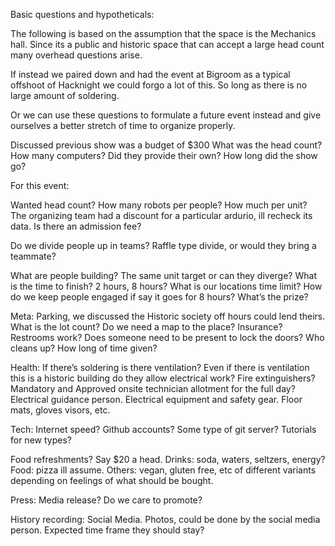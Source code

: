 Basic questions and hypotheticals:

The following is based on the assumption that the space is the Mechanics hall.
Since its a public and historic space that can accept a large head count many overhead questions arise.

If instead we paired down and had the event at Bigroom as a typical offshoot of Hacknight we could forgo a lot of this.
So long as there is no large amount of soldering.

Or we can use these questions to formulate a future event instead and give ourselves a better stretch of time to organize properly.


Discussed previous show was a budget of $300
What was the head count?
How many computers?
Did they provide their own?
How long did the show go?


For this event:

Wanted head count?
How many robots per people?
How much per unit? The organizing team had a discount for a particular ardurio, ill recheck its data.
Is there an admission fee?

Do we divide people up in teams?
Raffle type divide, or would they bring a teammate?

What are people building? The same unit target or can they diverge?
What is the time to finish? 2 hours, 8 hours?
What is our locations time limit?
How do we keep people engaged if say it goes for 8 hours?
What’s the prize?

Meta:
Parking, we discussed the Historic society off hours could lend theirs. What is the lot count?
Do we need a map to the place?
Insurance?
Restrooms work?
Does someone need to be present to lock the doors?
Who cleans up? How long of time given?

Health:
If there’s soldering is there ventilation?
Even if there is ventilation this is a historic building do they allow electrical work?
Fire extinguishers?
Mandatory and Approved onsite technician allotment for the full day?
Electrical guidance person.
Electrical equipment and safety gear. Floor mats, gloves visors, etc.   


Tech:
Internet speed?
Github accounts?
Some type of git server?
Tutorials for new types?


Food refreshments?
Say $20 a head.
Drinks: soda, waters, seltzers, energy?
Food: pizza ill assume.
Others: vegan, gluten free, etc of different variants depending on feelings of what should be bought.

Press:
Media release?
Do we care to promote?

History recording:
Social Media. Photos, could be done by the social media person. Expected time frame they should stay?


